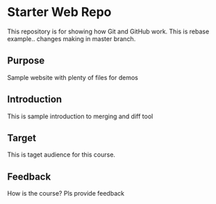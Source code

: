 # Starter Web Repo

This repository is for showing how Git and GitHub work. This is rebase example.. changes making in master branch.

## Purpose

Sample website with plenty of files for demos

## Introduction

This is sample introduction to merging and diff tool

## Target

This is taget audience for this course.

## Feedback

How is the course? Pls provide feedback